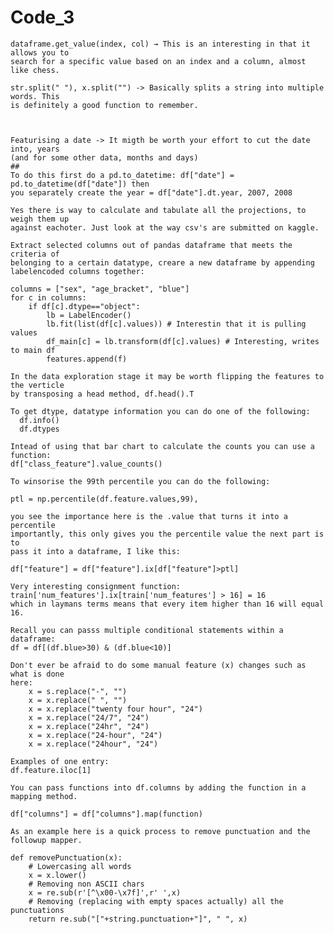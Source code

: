 # Code_3

    dataframe.get_value(index, col) → This is an interesting in that it allows you to 
    search for a specific value based on an index and a column, almost like chess. 
    
    str.split(" "), x.split("") -> Basically splits a string into multiple words. This
    is definitely a good function to remember.
    
    
    
    Featurising a date -> It migth be worth your effort to cut the date into, years 
    (and for some other data, months and days)
    ##
    To do this first do a pd.to_datetime: df["date"] = pd.to_datetime(df["date"]) then
    you separately create the year = df["date"].dt.year, 2007, 2008
    
    Yes there is way to calculate and tabulate all the projections, to weigh them up
    against eachoter. Just look at the way csv's are submitted on kaggle.
    
    Extract selected columns out of pandas dataframe that meets the criteria of 
    belonging to a certain datatype, creare a new dataframe by appending 
    labelencoded columns together:
    
    columns = ["sex", "age_bracket", "blue"]
    for c in columns:
        if df[c].dtype=="object":
            lb = LabelEncoder()
            lb.fit(list(df[c].values)) # Interestin that it is pulling values
            df_main[c] = lb.transform(df[c].values) # Interesting, writes to main df
            features.append(f)
    
    In the data exploration stage it may be worth flipping the features to the verticle
    by transposing a head method, df.head().T
    
    To get dtype, datatype information you can do one of the following:
      df.info()
      df.dtypes
      
    Intead of using that bar chart to calculate the counts you can use a function:
    df["class_feature"].value_counts() 
    
    To winsorise the 99th percentile you can do the following:
    
    ptl = np.percentile(df.feature.values,99),
    
    you see the importance here is the .value that turns it into a percentile 
    importantly, this only gives you the percentile value the next part is to 
    pass it into a dataframe, I like this:
    
    df["feature"] = df["feature"].ix[df["feature"]>ptl] 
    
    Very interesting consignment function: 
    train['num_features'].ix[train['num_features'] > 16] = 16
    which in laymans terms means that every item higher than 16 will equal 16. 
    
    Recall you can passs multiple conditional statements within a dataframe:
    df = df[(df.blue>30) & (df.blue<10)]
    
    Don't ever be afraid to do some manual feature (x) changes such as what is done 
    here:
        x = s.replace("-", "")
        x = x.replace(" ", "")
        x = x.replace("twenty four hour", "24")
        x = x.replace("24/7", "24")
        x = x.replace("24hr", "24")
        x = x.replace("24-hour", "24")
        x = x.replace("24hour", "24")
    
    Examples of one entry:
    df.feature.iloc[1]
    
    You can pass functions into df.columns by adding the function in a mapping method.
    
    df["columns"] = df["columns"].map(function) 
    
    As an example here is a quick process to remove punctuation and the followup mapper.
    
    def removePunctuation(x):
        # Lowercasing all words
        x = x.lower()
        # Removing non ASCII chars
        x = re.sub(r'[^\x00-\x7f]',r' ',x)
        # Removing (replacing with empty spaces actually) all the punctuations
        return re.sub("["+string.punctuation+"]", " ", x)
        
    
    
        
        
        
        
    
    







